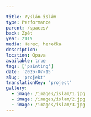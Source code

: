 ```yaml
---

title: Vyslán islám
type: Performance
parent: /spaces/
back: Zpět
year: 2019
media: Herec, herečka
description: 
location: Opava
available: true
tags: ['painting']
date: '2025-07-15'
slug: 'projekt'
translationKey: 'project'
gallery:
  - image: /images/islam/1.jpg
  - image: /images/islam/2.jpg
  - image: /images/islam/3.jpg
---
```

